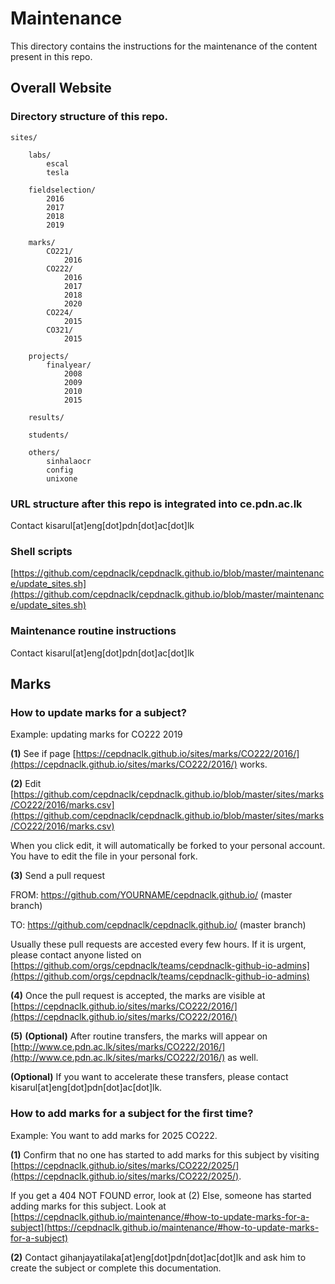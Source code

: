 # Maintenance

This directory contains the instructions for the maintenance of the content present in this repo.

## Overall Website

### Directory structure of this repo.
    sites/

        labs/
            escal
            tesla

        fieldselection/
            2016
            2017
            2018
            2019

        marks/
            CO221/
                2016
            CO222/
                2016
                2017
                2018
                2020
            CO224/
                2015
            CO321/
                2015

        projects/
            finalyear/
                2008
                2009
                2010
                2015

        results/

        students/

        others/
            sinhalaocr
            config
            unixone
        
### URL structure after this repo is integrated into ce.pdn.ac.lk

Contact kisarul[at]eng[dot]pdn[dot]ac[dot]lk

### Shell scripts

[https://github.com/cepdnaclk/cepdnaclk.github.io/blob/master/maintenance/update_sites.sh](https://github.com/cepdnaclk/cepdnaclk.github.io/blob/master/maintenance/update_sites.sh)

### Maintenance routine instructions

Contact kisarul[at]eng[dot]pdn[dot]ac[dot]lk

## Marks

### How to update marks for a subject?

Example: updating marks for CO222 2019

**(1)** See if page [https://cepdnaclk.github.io/sites/marks/CO222/2016/](https://cepdnaclk.github.io/sites/marks/CO222/2016/) works.

**(2)** Edit [https://github.com/cepdnaclk/cepdnaclk.github.io/blob/master/sites/marks/CO222/2016/marks.csv](https://github.com/cepdnaclk/cepdnaclk.github.io/blob/master/sites/marks/CO222/2016/marks.csv)

When you click edit, it will automatically be forked to your personal account. You have to edit the file in your personal fork.

**(3)** Send a pull request 

FROM: https://github.com/YOURNAME/cepdnaclk.github.io/ (master branch)

TO: https://github.com/cepdnaclk/cepdnaclk.github.io/ (master branch)

Usually these pull requests are accested every few hours. If it is urgent, please contact anyone listed on [https://github.com/orgs/cepdnaclk/teams/cepdnaclk-github-io-admins](https://github.com/orgs/cepdnaclk/teams/cepdnaclk-github-io-admins)

**(4)** Once the pull request is accepted, the marks are visible at [https://cepdnaclk.github.io/sites/marks/CO222/2016/](https://cepdnaclk.github.io/sites/marks/CO222/2016/)

**(5)** **(Optional)** After routine transfers, the marks will appear on [http://www.ce.pdn.ac.lk/sites/marks/CO222/2016/](http://www.ce.pdn.ac.lk/sites/marks/CO222/2016/) as well.

**(Optional)** If you want to accelerate these transfers, please contact kisarul[at]eng[dot]pdn[dot]ac[dot]lk.


### How to add marks for a subject for the first time?

Example: You want to add marks for 2025 CO222.

**(1)** Confirm that no one has started to add marks for this subject by visiting [https://cepdnaclk.github.io/sites/marks/CO222/2025/](https://cepdnaclk.github.io/sites/marks/CO222/2025/). 

If you get a 404 NOT FOUND error, look at (2)
Else, someone has started adding marks for this subject. Look at [https://cepdnaclk.github.io/maintenance/#how-to-update-marks-for-a-subject](https://cepdnaclk.github.io/maintenance/#how-to-update-marks-for-a-subject)

**(2)** Contact gihanjayatilaka[at]eng[dot]pdn[dot]ac[dot]lk and ask him to create the subject or complete this documentation.


